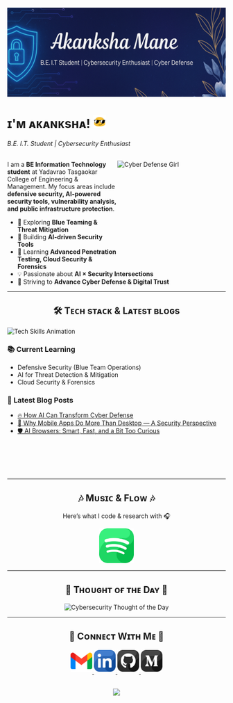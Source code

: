 <!-- Banner -->
![Akanksha Mane Banner](./banner3.png)
<!-- Header Name -->
# ɪ'ᴍ ᴀᴋᴀɴᴋsʜᴀ!  <img src="blob-sunglasses.gif" width="30"/>
*B.E. I.T. Student | Cybersecurity Enthusiast*  
<br/>
<!-- Right-side Image -->
<div>
  <img align="right" 
       src="https://i.pinimg.com/736x/6b/5a/c9/6b5ac98b41f16076692b2e51129ed1ce.jpg" 
       width="250" height="250"   alt="Cyber Defense Girl">
</div>
<!-- Intro -->
<p align="left">
  I am a <strong>BE Information Technology student</strong> at Yadavrao Tasgaokar College of Engineering & Management.  
  My focus areas include <strong>defensive security, AI-powered security tools, vulnerability analysis, and public infrastructure protection</strong>.  
</p>

- 🔐 Exploring **Blue Teaming & Threat Mitigation**  
- 🤖 Building **AI-driven Security Tools**  
- 🌱 Learning **Advanced Penetration Testing, Cloud Security & Forensics**  
- 💡 Passionate about **AI × Security Intersections**  
- 🎯 Striving to **Advance Cyber Defense & Digital Trust**  

---

<!-- Tech Stack Section -->
<h2 align="center">🛠 Tᴇᴄʜ sᴛᴀᴄᴋ & Lᴀᴛᴇsᴛ ʙʟᴏɢs</h2> 

<picture>
  <source media="(prefers-color-scheme: dark)" srcset="./Skills_Animation_Dark.gif">
  <source media="(prefers-color-scheme: light)" srcset="./Skills_Animation_White.gif">
  <img align="left" alt="Tech Skills Animation" src="./Skills_Animation_White.gif">
</picture>
<br />

<h3 align="left">📚 Current Learning</h3>
<ul align="left">
  <li>Defensive Security (Blue Team Operations)</li>
  <li>AI for Threat Detection & Mitigation</li>
  <li>Cloud Security & Forensics</li>
</ul>
  
<h3 align="left">📝 Latest Blog Posts</h3>
<ul align="left">
  <li><a href="https://medium.com/@secbyakanksha/how-ai-can-transform-cyber-defense-3205d942ba30">🔥 How AI Can Transform Cyber Defense</a></li>
  <li><a href="https://medium.com/@secbyakanksha/why-mobile-apps-do-more-than-desktop-a-security-perspective-007faf71df83">🔐 Why Mobile Apps Do More Than Desktop — A Security Perspective</a></li>
  <li><a href="https://medium.com/@secbyakanksha/ai-browsers-smart-fast-and-a-bit-too-curious-ee0d8e0e8863">🛡️ AI Browsers: Smart, Fast, and a Bit Too Curious</a></li>
</ul>
<br /><br /><br /><br />

---

<!-- Music Section -->
<h2 align="center">🎶 Mᴜsɪᴄ & Fʟᴏᴡ 🎶</h2>
<p align="center">Here’s what I code & research with 🎧</p>
<p align="center">
  <a href="https://open.spotify.com/playlist/37i9dQZF1DX6VdMW310YC7" target="_blank">
    <img src="./spotify.png" alt="Spotify Playlist" width="80"/>
  </a>
</p>

---

<!-- Quote of the Day -->
<h2 align="center">🌟 Tʜᴏᴜɢʜᴛ ᴏғ ᴛʜᴇ Dᴀʏ 🌟</h2>
<p align="center">
  <img src="https://readme-daily-quotes.vercel.app/api?author=Cyber%20Insight&quote=Security%20isn’t%20a%20product—it’s%20a%20mindset%20that%20evolves%20daily.&theme=dark&bg_color=220a28&author_color=ffeb95&accent_color=c56a90" alt="Cybersecurity Thought of the Day">
</p>

---

<!-- Connect With Me -->
<h2 align="center">🤝 Cᴏɴɴᴇᴄᴛ Wɪᴛʜ Mᴇ 🤝</h2>
<div align="center">
  
<a href="mailto:akankshavm22@gmail.com" target="_blank">
  <img src="./gmail.png" width="50" height="50" alt="Email" style="margin-bottom: 5px;" />
</a>

<a href="https://www.linkedin.com/in/akankshavmane/" target="_blank">
  <img src="./linkedin.png" width="50" height="50" alt="LinkedIn" style="margin-bottom: 5px;" />
</a>

<a href="https://github.com/akankshavm22" target="_blank">
  <img src="./github.png" width="50" height="50" alt="GitHub" style="margin-bottom: 5px;" />
</a>

<a href="https://medium.com/@secbyakanksha" target="_blank">
  <img src="./medium.png" width="50" height="50" alt="Medium" style="margin-bottom: 5px;" />
</a>
</div>
<br/>

<!-- Footer -->
<p align="center">
  <img src="https://capsule-render.vercel.app/api?type=waving&color=0:ff00cc,100:00ccff&height=150&section=footer&animation=twinkling&wave=180"/>
</p>

